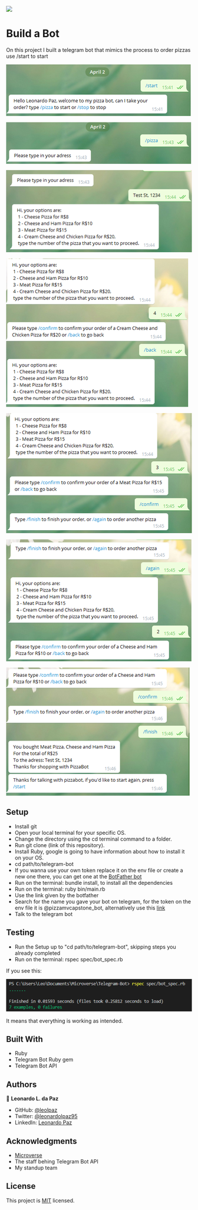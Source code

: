 

![](https://img.shields.io/badge/Microverse-blueviolet)

# Build a Bot

On this project I built a telegram bot that mimics the process to order pizzas use /start to start

![screenshot1](https://github.com/leolpaz/Telegram-Bot/blob/features/assets/screenshot%20(1).png)

![screenshot2](https://github.com/leolpaz/Telegram-Bot/blob/features/assets/screenshot%20(2).png)

![screenshot3](https://github.com/leolpaz/Telegram-Bot/blob/features/assets/screenshot%20(3).png)

![screenshot4](https://github.com/leolpaz/Telegram-Bot/blob/features/assets/screenshot%20(4).png)

![screenshot5](https://github.com/leolpaz/Telegram-Bot/blob/features/assets/screenshot%20(5).png)

![screenshot6](https://github.com/leolpaz/Telegram-Bot/blob/features/assets/screenshot%20(6).png)

![screenshot7](https://github.com/leolpaz/Telegram-Bot/blob/features/assets/screenshot%20(7).png)

## Setup

- Install git
- Open your local terminal for your specific OS.
- Change the directory using the cd terminal command to a folder.
- Run git clone (link of this repository).
- Install Ruby, google is going to have information about how to install it on your OS.
- cd path/to/telegram-bot
- If you wanna use your own token replace it on the env file or create a new one there, you can get one at the [BotFather bot](https://t.me/botfather)
- Run on the terminal: bundle install, to install all the dependencies
- Run on the terminal: ruby bin/main.rb
- Use the link given by the botfather
- Search for the name you gave your bot on telegram, for the token on the env file it is @pizzamvcapstone_bot, alternatively use this [link](https://t.me/pizzamvcapstone_bot)
- Talk to the telegram bot 

## Testing

- Run the Setup up to "cd path/to/telegram-bot", skipping steps you already completed
- Run on the terminal: rspec spec/bot_spec.rb

If you see this:

![screenshot8](https://github.com/leolpaz/Telegram-Bot/blob/features/assets/screenshot%20(8).png)

It means that everything is working as intended.

## Built With

- Ruby
- Telegram Bot Ruby gem
- Telegram Bot API

## Authors

👤 **Leonardo L. da Paz**

- GitHub: [@leolpaz](https://github.com/leolpaz)
- Twitter: [@leonardolpaz95](https://twitter.com/leonardolpaz95)
- LinkedIn: [Leonardo Paz](https://www.linkedin.com/in/leonardo-paz-a925611b5/)

## Acknowledgments

- [Microverse](https://www.microverse.org)
- The staff behing Telegram Bot API
- My standup team

## License
  <p>This project is <a href="LICENSE">MIT</a> licensed.</p>

